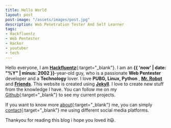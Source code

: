 ```yaml
---
title: Hello World
layout: post
post-image: "/assets/images/post.jpg"
description: Web Penetration Tester And Self Learner
tags:
- Hackfluentz
- Web Pentester
- Hacker
- youtuber
- tech
---
```


Hello everyone, I am [**Hackfluentz**](https://www.instagram.com/hcking.science){:target="_blank"}. I am  an **{{ 'now' | date: "%Y" | minus: 2002 }}**-year-old guy, who is a passionate **Web Pentester** developer and  a **Technology**  lover. I love **PUBG, Linux, Python** , [**Mr. Robot**](https://en.wikipedia.org/wiki/Mr._Robot) and [**Friends**](https://en.wikipedia.org/wiki/Friends). This website is created using [**Jekyll**](https://jekyllrb.com/). I love to create new stuff from the  knowledge I have. You can follow me on my [Github](https://github.com/HACKFLUENTZ){:target="_blank"} to see my current projects. 

If you want to know more [about]({{site.url}}{{site.baseurl}}/#about){:target="_blank"} me, you can simply [contact]({{site.url}}{{site.baseurl}}/#contact){:target="_blank"} me using different social media platforms.<br>

Thankyou for reading this blog i hope you loved it😃.
